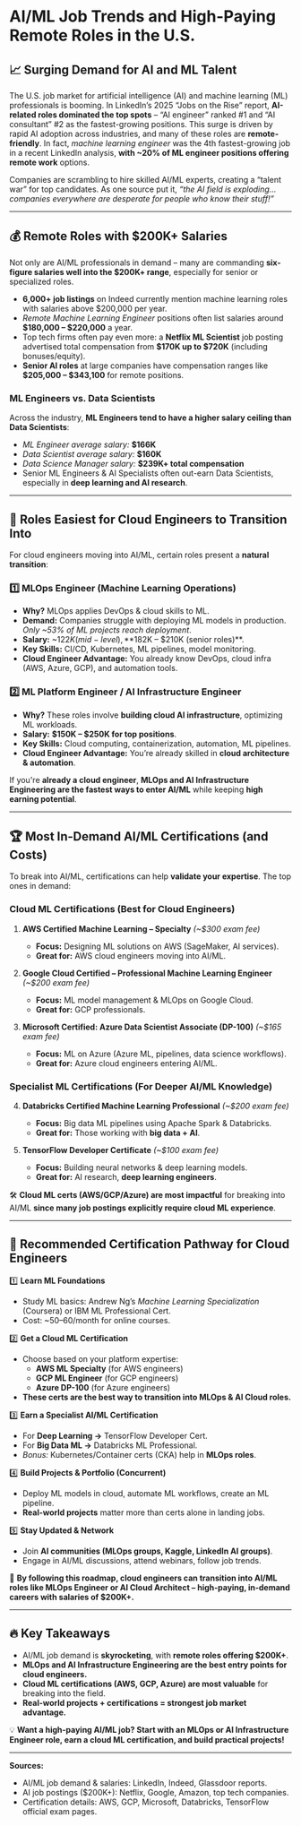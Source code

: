 # AI/ML Job Trends and High-Paying Remote Roles in the U.S.

## 📈 Surging Demand for AI and ML Talent  
The U.S. job market for artificial intelligence (AI) and machine learning (ML) professionals is booming. In LinkedIn’s 2025 “Jobs on the Rise” report, **AI-related roles dominated the top spots** – “AI engineer” ranked #1 and “AI consultant” #2 as the fastest-growing positions. This surge is driven by rapid AI adoption across industries, and many of these roles are **remote-friendly**. In fact, *machine learning engineer* was the 4th fastest-growing job in a recent LinkedIn analysis, **with ~20% of ML engineer positions offering remote work** options.  

Companies are scrambling to hire skilled AI/ML experts, creating a “talent war” for top candidates. As one source put it, *“the AI field is exploding… companies everywhere are desperate for people who know their stuff!”*  

---

## 💰 Remote Roles with $200K+ Salaries  
Not only are AI/ML professionals in demand – many are commanding **six-figure salaries well into the $200K+ range**, especially for senior or specialized roles.  

- **6,000+ job listings** on Indeed currently mention machine learning roles with salaries above $200,000 per year.  
- *Remote Machine Learning Engineer* positions often list salaries around **$180,000 – $220,000** a year.  
- Top tech firms often pay even more: a **Netflix ML Scientist** job posting advertised total compensation from **$170K up to $720K** (including bonuses/equity).  
- **Senior AI roles** at large companies have compensation ranges like **$205,000 – $343,100** for remote positions.  

### **ML Engineers vs. Data Scientists**
Across the industry, **ML Engineers tend to have a higher salary ceiling than Data Scientists**:  
- *ML Engineer average salary:* **$166K**  
- *Data Scientist average salary:* **$160K**  
- *Data Science Manager salary:* **$239K+ total compensation**  
- Senior ML Engineers & AI Specialists often out-earn Data Scientists, especially in **deep learning and AI research**.  

---

## 🔀 Roles Easiest for Cloud Engineers to Transition Into  
For cloud engineers moving into AI/ML, certain roles present a **natural transition**:  

### **1️⃣ MLOps Engineer (Machine Learning Operations)**
- **Why?** MLOps applies DevOps & cloud skills to ML.  
- **Demand:** Companies struggle with deploying ML models in production. *Only ~53% of ML projects reach deployment*.  
- **Salary:** ~$122K (mid-level), **$182K – $210K (senior roles)**.  
- **Key Skills:** CI/CD, Kubernetes, ML pipelines, model monitoring.  
- **Cloud Engineer Advantage:** You already know DevOps, cloud infra (AWS, Azure, GCP), and automation tools.  

### **2️⃣ ML Platform Engineer / AI Infrastructure Engineer**
- **Why?** These roles involve **building cloud AI infrastructure**, optimizing ML workloads.  
- **Salary:** **$150K – $250K for top positions**.  
- **Key Skills:** Cloud computing, containerization, automation, ML pipelines.  
- **Cloud Engineer Advantage:** You’re already skilled in **cloud architecture & automation**.  

If you're **already a cloud engineer**, **MLOps and AI Infrastructure Engineering are the fastest ways to enter AI/ML** while keeping **high earning potential**.  

---

## 🏆 Most In-Demand AI/ML Certifications (and Costs)  
To break into AI/ML, certifications can help **validate your expertise**. The top ones in demand:  

### **Cloud ML Certifications (Best for Cloud Engineers)**  
1. **AWS Certified Machine Learning – Specialty** *(~$300 exam fee)*  
   - **Focus:** Designing ML solutions on AWS (SageMaker, AI services).  
   - **Great for:** AWS cloud engineers moving into AI/ML.  
   
2. **Google Cloud Certified – Professional Machine Learning Engineer** *(~$200 exam fee)*  
   - **Focus:** ML model management & MLOps on Google Cloud.  
   - **Great for:** GCP professionals.  

3. **Microsoft Certified: Azure Data Scientist Associate (DP-100)** *(~$165 exam fee)*  
   - **Focus:** ML on Azure (Azure ML, pipelines, data science workflows).  
   - **Great for:** Azure cloud engineers entering AI/ML.  

### **Specialist ML Certifications (For Deeper AI/ML Knowledge)**  
4. **Databricks Certified Machine Learning Professional** *(~$200 exam fee)*  
   - **Focus:** Big data ML pipelines using Apache Spark & Databricks.  
   - **Great for:** Those working with **big data + AI**.  

5. **TensorFlow Developer Certificate** *(~$100 exam fee)*  
   - **Focus:** Building neural networks & deep learning models.  
   - **Great for:** AI research, **deep learning engineers**.  

🛠 **Cloud ML certs (AWS/GCP/Azure) are most impactful** for breaking into AI/ML **since many job postings explicitly require cloud ML experience**.  

---

## 🏁 **Recommended Certification Pathway for Cloud Engineers**  

1️⃣ **Learn ML Foundations**  
   - Study ML basics: Andrew Ng’s *Machine Learning Specialization* (Coursera) or IBM ML Professional Cert.  
   - Cost: ~$50–$60/month for online courses.  

2️⃣ **Get a Cloud ML Certification**  
   - Choose based on your platform expertise:  
     - **AWS ML Specialty** (for AWS engineers)  
     - **GCP ML Engineer** (for GCP engineers)  
     - **Azure DP-100** (for Azure engineers)  
   - **These certs are the best way to transition into MLOps & AI Cloud roles.**  

3️⃣ **Earn a Specialist AI/ML Certification**  
   - For **Deep Learning →** TensorFlow Developer Cert.  
   - For **Big Data ML →** Databricks ML Professional.  
   - *Bonus:* Kubernetes/Container certs (CKA) help in **MLOps roles**.  

4️⃣ **Build Projects & Portfolio (Concurrent)**  
   - Deploy ML models in cloud, automate ML workflows, create an ML pipeline.  
   - **Real-world projects** matter more than certs alone in landing jobs.  

5️⃣ **Stay Updated & Network**  
   - Join **AI communities (MLOps groups, Kaggle, LinkedIn AI groups)**.  
   - Engage in AI/ML discussions, attend webinars, follow job trends.  

🚀 **By following this roadmap, cloud engineers can transition into AI/ML roles like MLOps Engineer or AI Cloud Architect – high-paying, in-demand careers with salaries of $200K+.**  

---

## 🔥 **Key Takeaways**
- AI/ML job demand is **skyrocketing**, with **remote roles offering $200K+**.  
- **MLOps and AI Infrastructure Engineering are the best entry points for cloud engineers.**  
- **Cloud ML certifications (AWS, GCP, Azure) are most valuable** for breaking into the field.  
- **Real-world projects + certifications = strongest job market advantage.**  

💡 **Want a high-paying AI/ML job? Start with an MLOps or AI Infrastructure Engineer role, earn a cloud ML certification, and build practical projects!**  

---

**Sources:**  
- AI/ML job demand & salaries: LinkedIn, Indeed, Glassdoor reports.  
- AI job postings ($200K+): Netflix, Google, Amazon, top tech companies.  
- Certification details: AWS, GCP, Microsoft, Databricks, TensorFlow official exam pages.
